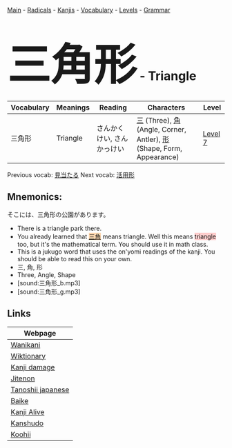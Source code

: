 <style> bigfont {font-size: 100px}</style>
[Main](../README.md) -
[Radicals](../radicals.md) -
[Kanjis](../kanjis.md) -
[Vocabulary](../vocabulary.md) -
[Levels](../levels.md) -
[Grammar](../grammar.md)
# <bigfont> 三角形</bigfont> - Triangle 

| Vocabulary | Meanings | Reading | Characters | Level |
| --- | --- | --- | --- | --- |
| 三角形 | Triangle | さんかくけい, さんかっけい |  [三](../kanjis/三.md) (Three), [角](../kanjis/角.md) (Angle, Corner, Antler), [形](../kanjis/形.md) (Shape, Form, Appearance) | [Level 7](../levels/wk_level7.md) |

Previous vocab: [見当たる](見当たる.md) Next vocab: [活用形](活用形.md) 

## Mnemonics:
そこには、三角形の公園があります。
* There is a triangle park there.
* You already learned that <span style="background-color:#fed8b1"> [三角](https://jisho.org/search/三角)</span> means triangle. Well this means <span style="background-color:#ffcccb"> triangle</span> too, but it's the mathematical term. You should use it in math class.
* This is a jukugo word that uses the on'yomi readings of the kanji. You should be able to read this on your own.
* 三, 角, 形
* Three, Angle, Shape
* [sound:三角形_b.mp3]
* [sound:三角形_g.mp3]


## Links 

| Webpage |
| --- |
| [Wanikani          ](https://www.wanikani.com/kanji/三角形) |
| [Wiktionary        ](https://en.wiktionary.org/wiki/三角形) |
| [Kanji damage      ](http://www.kanjidamage.com/kanji/search?utf8=✓&q=三角形) |
| [Jitenon           ](https://jitenon.com/kanji/三角形) |
| [Tanoshii japanese ](https://www.tanoshiijapanese.com/dictionary/kanji.cfm?k=三角形) |
| [Baike             ](https://baike.baidu.com/item/三角形) |
| [Kanji Alive       ](https://app.kanjialive.com/三角形) |
| [Kanshudo          ](https://www.kanshudo.com/searchmn?q=三角形) |
| [Koohii            ](https://kanji.koohii.com/study/kanji/三角形) |
